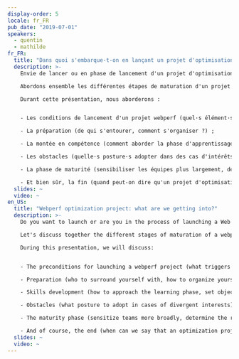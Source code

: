 ```yaml
---
display-order: 5
locale: fr_FR
pub_date: "2019-07-01"
speakers:
  - quentin
  - mathilde
fr_FR:
  title: "Dans quoi s'embarque-t-on en lançant un projet d'optimisation de la webperf ?"
  description: >-
    Envie de lancer ou en phase de lancement d'un projet d'optimisation de la Performance Web ?

    Abordons ensemble les différentes étapes de maturation d'un projet de webperf en entreprise au travers du retour d'expérience de OUI.sncf, mais également grâce à des retours d'expériences d'autres sites e-commerce ayant eu la même démarche.

    Durant cette présentation, nous aborderons :


    - Les conditions de lancement d'un projet webperf (quel·s élément·s déclencheur·s ou argument·s permettent la prise de conscience de la nécessité d'un tel projet ?) ;

    - La préparation (de qui s'entourer, comment s'organiser ?) ;

    - La montée en compétence (comment aborder la phase d'apprentissage, fixer des objectifs, revoir son monitoring) ;

    - Les obstacles (quelle·s posture·s adopter dans des cas d'intérêts divergents) ;

    - La phase de maturité (sensibiliser les équipes plus largement, déterminer les relais de l'acculturation) ;

    - Et bien sûr, la fin (quand peut-on dire qu'un projet d'optimisation est terminé ?).
  slides: ~
  video: ~
en_US:
  title: "Webperf optimization project: what are we getting into?"
  description: >-
    Do you want to launch or are you in the process of launching a Web Performance optimization project?

    Let's discuss together the different stages of maturation of a webperf project in a company through the feedback of OUI.sncf, but also from other e-commerce sites that have had the same approach.

    During this presentation, we will discuss:


    - The preconditions for launching a webperf project (what triggers or arguments can make you aware of the need to launch such a project?);

    - Preparation (who to surround yourself with, how to organize yourself?);

    - Skills development (how to approach the learning phase, set objectives, review your monitoring);

    - Obstacles (what posture to adopt in cases of divergent interests);

    - The maturity phase (sensitize teams more broadly, determine the relays of acculturation);

    - And of course, the end (when can we say that an optimization project is finished?).
  slides: ~
  video: ~
---
```

